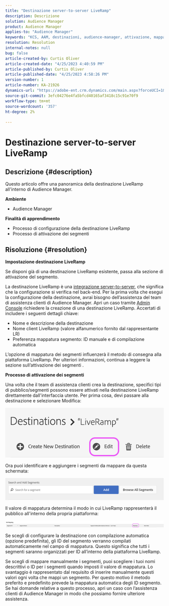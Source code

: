 ```yaml
---
title: "Destinazione server-to-server LiveRamp"
description: Descrizione
solution: Audience Manager
product: Audience Manager
applies-to: "Audience Manager"
keywords: "KCS, AAM, destinazioni, audience-manager, attivazione, mappature, S2S, server-to-server"
resolution: Resolution
internal-notes: null
bug: false
article-created-by: Curtis Oliver
article-created-date: "4/25/2023 4:40:59 PM"
article-published-by: Curtis Oliver
article-published-date: "4/25/2023 4:58:26 PM"
version-number: 1
article-number: KA-21926
dynamics-url: "https://adobe-ent.crm.dynamics.com/main.aspx?forceUCI=1&pagetype=entityrecord&etn=knowledgearticle&id=c89763f1-87e3-ed11-a7c7-6045bd0065b6"
source-git-commit: 3efc04276e4fa5bfcd40165af3418c15c91e70f9
workflow-type: tm+mt
source-wordcount: '357'
ht-degree: 2%

---
```


# Destinazione server-to-server LiveRamp

## Descrizione {#description}


Questo articolo offre una panoramica della destinazione LiveRamp all&#39;interno di Audience Manager.

<b>Ambiente</b>

- Audience Manager


<b>Finalità di apprendimento</b>

- Processo di configurazione della destinazione LiveRamp
- Processo di attivazione dei segmenti









## Risoluzione {#resolution}


<b>Impostazione destinazione LiveRamp</b>

Se disponi già di una destinazione LiveRamp esistente, passa alla sezione di attivazione del segmento. 

La destinazione LiveRamp è una [integrazione server-to-server](https://experienceleague.adobe.com/docs/audience-manager/user-guide/features/destinations/device-based/device-based-destinations-list.html?lang=en), che significa che la configurazione si verifica nel back-end. Per la prima volta che esegui la configurazione della destinazione, avrai bisogno dell’assistenza del team di assistenza clienti di Audience Manager. Apri un caso tramite [Admin Console](https://adminconsole.adobe.com/) richiedere la creazione di una destinazione LiveRamp. Accertati di includere i seguenti dettagli chiave:

- Nome e descrizione della destinazione
- Nome client LiveRamp (valore alfanumerico fornito dal rappresentante LR)
- Preferenza mappatura segmento: ID manuale e di compilazione automatica


L’opzione di mappatura dei segmenti influenzerà il metodo di consegna alla piattaforma LiveRamp. Per ulteriori informazioni, continua a leggere la sezione sull’attivazione dei segmenti .



<b>Processo di attivazione dei segmenti</b>

Una volta che il team di assistenza clienti crea la destinazione, specifici tipi di pubblico/segmenti possono essere attivati nella destinazione LiveRamp direttamente dall&#39;interfaccia utente. Per prima cosa, devi passare alla destinazione e selezionare Modifica:

![](assets/bd9e9cba-89e3-ed11-a7c7-6045bd0065b6.png)



Ora puoi identificare e aggiungere i segmenti da mappare da questa schermata:

![](assets/d96041d3-89e3-ed11-a7c7-6045bd0065b6.png)

Il valore di mappatura determina il modo in cui LiveRamp rappresenterà il pubblico all&#39;interno della propria piattaforma: 

![](assets/75158bf1-89e3-ed11-a7c7-6045bd0065b6.png)

Se scegli di configurare la destinazione con compilazione automatica (opzione predefinita), gli ID del segmento verranno compilati automaticamente nel campo di mappatura. Questo significa che tutti i segmenti saranno organizzati per ID all’interno della piattaforma LiveRamp.

Se scegli di mappare manualmente i segmenti, puoi scegliere i tuoi nomi descrittivi o ID per i segmenti quando imposti il valore di mappatura. Lo svantaggio è rappresentato dal requisito di inserire manualmente questi valori ogni volta che mappi un segmento. Per questo motivo il metodo preferito e predefinito prevede la mappatura automatica degli ID segmento. Se hai domande relative a questo processo, apri un caso con l’assistenza clienti di Audience Manager in modo che possiamo fornire ulteriore assistenza.
